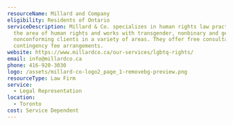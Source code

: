 ```yaml
---
resourceName: Millard and Company
eligibility: Residents of Ontario
serviceDescription: Millard & Co. specializes in human rights law practice in
  the area of human rights and works with transgender, nonbinary and gender
  nonconforming clients in a variety of areas. They offer free consultations and
  contingency fee arrangements.
website: https://www.millardco.ca/our-services/lgbtq-rights/
email: info@millardco.ca
phone: 416-920-3030
logo: /assets/millard-co-logo2_page_1-removebg-preview.png
resourceType: Law Firm
service:
  - Legal Representation
location:
  - Toronto
cost: Service Dependent
---
```

